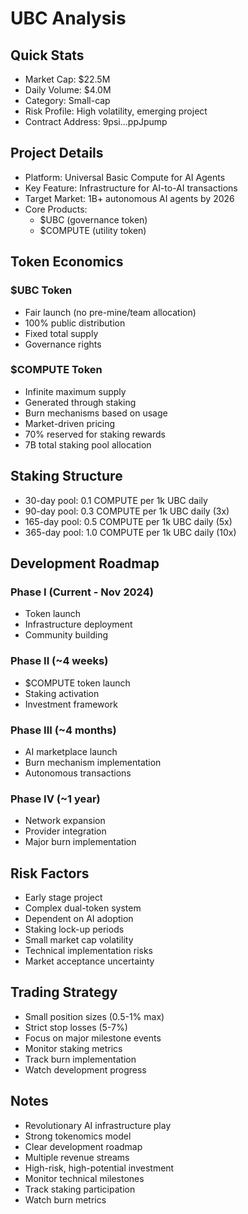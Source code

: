 # UBC Analysis

## Quick Stats
- Market Cap: $22.5M
- Daily Volume: $4.0M
- Category: Small-cap
- Risk Profile: High volatility, emerging project
- Contract Address: 9psi...ppJpump

## Project Details
- Platform: Universal Basic Compute for AI Agents
- Key Feature: Infrastructure for AI-to-AI transactions
- Target Market: 1B+ autonomous AI agents by 2026
- Core Products: 
  - $UBC (governance token)
  - $COMPUTE (utility token)

## Token Economics
### $UBC Token
- Fair launch (no pre-mine/team allocation)
- 100% public distribution
- Fixed total supply
- Governance rights

### $COMPUTE Token
- Infinite maximum supply
- Generated through staking
- Burn mechanisms based on usage
- Market-driven pricing
- 70% reserved for staking rewards
- 7B total staking pool allocation

## Staking Structure
- 30-day pool: 0.1 COMPUTE per 1k UBC daily
- 90-day pool: 0.3 COMPUTE per 1k UBC daily (3x)
- 165-day pool: 0.5 COMPUTE per 1k UBC daily (5x)
- 365-day pool: 1.0 COMPUTE per 1k UBC daily (10x)

## Development Roadmap
### Phase I (Current - Nov 2024)
- Token launch
- Infrastructure deployment
- Community building

### Phase II (~4 weeks)
- $COMPUTE token launch
- Staking activation
- Investment framework

### Phase III (~4 months)
- AI marketplace launch
- Burn mechanism implementation
- Autonomous transactions

### Phase IV (~1 year)
- Network expansion
- Provider integration
- Major burn implementation

## Risk Factors
- Early stage project
- Complex dual-token system
- Dependent on AI adoption
- Staking lock-up periods
- Small market cap volatility
- Technical implementation risks
- Market acceptance uncertainty

## Trading Strategy
- Small position sizes (0.5-1% max)
- Strict stop losses (5-7%)
- Focus on major milestone events
- Monitor staking metrics
- Track burn implementation
- Watch development progress

## Notes
- Revolutionary AI infrastructure play
- Strong tokenomics model
- Clear development roadmap
- Multiple revenue streams
- High-risk, high-potential investment
- Monitor technical milestones
- Track staking participation
- Watch burn metrics
